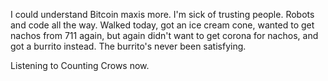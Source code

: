 I could understand Bitcoin maxis more. I'm sick of trusting people. Robots and code all the way. Walked today, got an ice cream cone, wanted to get nachos from 711 again, but again didn't want to get corona for nachos, and got a burrito instead. The burrito's never been satisfying.

Listening to Counting Crows now.
